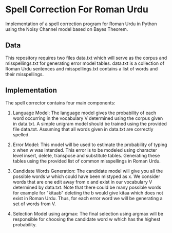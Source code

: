 # Spell Correction For Roman Urdu
 
Implementation of a spell correction program for Roman Urdu in Python using the Noisy Channel model based on Bayes Theorem.


## Data
This repository requires two files data.txt which will serve as the corpus and misspellings.txt for generating
error model tables. data.txt is a collection of Roman Urdu sentences and misspellings.txt contains a list of words and their misspellings.

## Implementation 
The spell corrector contains four main components:
1. Language Model: The language model gives the probability of each word occurring in the vocabulary V determined using the corpus given in data.txt. A simple unigram model should be trained using the provided file data.txt. Assuming that all words given in data.txt are correctly spelled.

2. Error Model: This model will be used to estimate the probability of typing x when w was intended. This error is to be modeled using character level insert, delete, transpose and substitute tables. Generating these tables using the provided list of common misspellings in Roman Urdu.

3. Candidate Words Generation: The candidate model will give you all the possible words w which could have been mistyped as x. We consider words that are one edit away from x and exist in our vocabulary V determined by data.txt. Note that there could be many possible words for example for "kitaab" deleting the b would give kitaa which does not exist in Roman Urdu. Thus, for each error word we will be generating a set of words from V.

4. Selection Model using argmax: The final selection using argmax will be responsible for choosing the candidate word w which has the highest probability.
